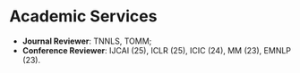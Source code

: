 # Academic Services

- **Journal Reviewer**: TNNLS, TOMM;
- **Conference Reviewer**: IJCAI (25), ICLR (25), ICIC (24), MM (23), EMNLP (23).
